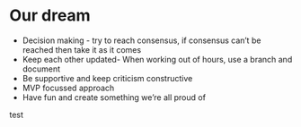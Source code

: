 # Our dream

- Decision making - try to reach consensus, if consensus can’t be reached then take it as it comes
- Keep each other updated- When working out of hours, use a branch and document
- Be supportive and keep criticism constructive
- MVP focussed approach
- Have fun and create something we’re all proud of

test